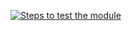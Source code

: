 [![Steps to test the module](https://odoo-community.org/website/image/ir.attachment/5784_f2813bd/datas)](https://runbot.odoo-community.org/runbot/167/11.0)
